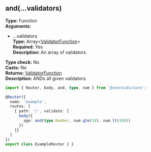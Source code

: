 ## and(...validators)

**Type:** Function  
**Arguments:**
  - ...validators  
    **Type:** Array&lt;[ValidatorFunction](../../router-decorator/routedefinition/validationrule/validatorfunction)&gt;  
    **Required:** Yes  
    **Description:** An array of validators.

**Type check:** No  
**Casts:** No  
**Returns:** [ValidatorFunction](../../router-decorator/routedefinition/validationrule/validatorfunction)  
**Description:** ANDs all given validators.

```ts
import { Router, body, and, type, num } from '@steroids/core';

@Router({
  name: 'example',
  routes: [
    { path: '/', validate: [
      body({
        age: and(type.Number, num.gte(18), num.lt(100))
      })
    ]}
  ]
})
export class ExampleRouter { }
```
